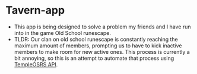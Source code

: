 # Tavern-app

* This app is being designed to solve a problem my friends and I have run into in the game Old School runescape.
* TLDR: Our clan on old school runescape is constantly reaching the maximum amount of members, prompting us to have to kick inactive members to make room for new active ones. This process is currently a bit annoying, so this is an attempt to automate that process using [TempleOSRS API](https://templeosrs.com/api_doc.php).